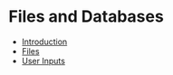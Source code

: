 # Files and Databases

- [Introduction](00_intro.md)
- [Files](10_files.md)
- [User Inputs](20_user_inputs.md)